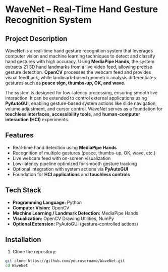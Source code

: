 # WaveNet – Real-Time Hand Gesture Recognition System

## Project Description 
WaveNet is a real-time hand gesture recognition system that leverages computer vision and machine learning techniques to detect and classify hand gestures with high accuracy. Using **MediaPipe Hands**, the system extracts 21 3D hand landmarks from a live video feed, allowing precise gesture detection. **OpenCV** processes the webcam feed and provides visual feedback, while landmark-based geometric analysis differentiates gestures such as **peace sign, thumbs-up, OK, and wave**.

The system is designed for low-latency processing, ensuring smooth live interaction. It can be extended to control external applications using **PyAutoGUI**, enabling gesture-based system actions like slide navigation, volume adjustment, and cursor control. WaveNet serves as a foundation for **touchless interfaces, accessibility tools**, and **human-computer interaction (HCI)** experiments.

## Features
- Real-time hand detection using **MediaPipe Hands**
- Recognition of multiple gestures (peace, thumbs-up, OK, wave, etc.)
- Live webcam feed with on-screen visualization
- Low-latency pipeline optimized for smooth gesture tracking
- Optional integration with system actions via **PyAutoGUI**
- Foundation for **HCI applications** and **touchless controls**

## Tech Stack
- **Programming Language:** Python  
- **Computer Vision:** OpenCV  
- **Machine Learning / Landmark Detection:** MediaPipe Hands  
- **Visualization:** OpenCV Drawing Utilities, NumPy  
- **Optional Extension:** PyAutoGUI (gesture-controlled actions)

## Installation
1. Clone the repository:  
```bash
git clone https://github.com/yourusername/WaveNet.git
cd WaveNet
